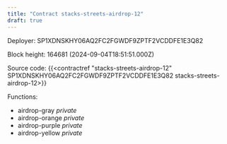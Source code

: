 ```yaml
---
title: "Contract stacks-streets-airdrop-12"
draft: true
---
```

Deployer: SP1XDNSKHY06AQ2FC2FGWDF9ZPTF2VCDDFE1E3Q82


 



Block height: 164681 (2024-09-04T18:51:51.000Z)

Source code: {{<contractref "stacks-streets-airdrop-12" SP1XDNSKHY06AQ2FC2FGWDF9ZPTF2VCDDFE1E3Q82 stacks-streets-airdrop-12>}}

Functions:

* airdrop-gray _private_
* airdrop-orange _private_
* airdrop-purple _private_
* airdrop-yellow _private_
